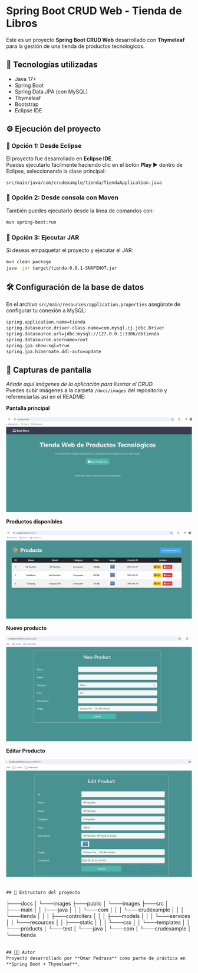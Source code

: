 # Spring Boot CRUD Web - Tienda de Libros

Este es un proyecto **Spring Boot CRUD Web** desarrollado con **Thymeleaf** para la gestión de una tienda de productos tecnologicos.

## 🚀 Tecnologías utilizadas
- Java 17+
- Spring Boot
- Spring Data JPA (con MySQL)
- Thymeleaf
- Bootstrap
- Eclipse IDE

## ⚙️ Ejecución del proyecto

### 🔹 Opción 1: Desde Eclipse
El proyecto fue desarrollado en **Eclipse IDE**.  
Puedes ejecutarlo fácilmente haciendo clic en el botón **Play ▶️** dentro de Eclipse, seleccionando la clase principal:

```
src/main/java/com/crudexample/tienda/TiendaApplication.java
```

### 🔹 Opción 2: Desde consola con Maven
También puedes ejecutarlo desde la línea de comandos con:

```bash
mvn spring-boot:run
```

### 🔹 Opción 3: Ejecutar JAR
Si deseas empaquetar el proyecto y ejecutar el JAR:

```bash
mvn clean package
java -jar target/tienda-0.0.1-SNAPSHOT.jar
```

## 🛠 Configuración de la base de datos
En el archivo `src/main/resources/application.properties` asegúrate de configurar tu conexión a MySQL:

```properties
spring.application.name=tienda
spring.datasource.driver-class-name=com.mysql.cj.jdbc.Driver
spring.datasource.url=jdbc:mysql://127.0.0.1:3306/dbtienda
spring.datasource.username=root
spring.jpa.show-sql=true
spring.jpa.hibernate.ddl-auto=update
```

## 📸 Capturas de pantalla

_Añade aquí imágenes de la aplicación para ilustrar el CRUD._  
Puedes subir imágenes a la carpeta `/docs/images` del repositorio y referenciarlas así en el README:


**Pantalla principal**

![Pantalla principal](https://raw.githubusercontent.com/omarpedraza1979/springboot-crud-web-thymeleaf-technologyStore/main/docs/images/inicio.png)

**Productos disponibles**

![Productos Disponibles](https://raw.githubusercontent.com/omarpedraza1979/springboot-crud-web-thymeleaf-technologyStore/main/docs/images/listaproductos.png)

**Nuevo producto**

![Nuevo Producto](https://raw.githubusercontent.com/omarpedraza1979/springboot-crud-web-thymeleaf-technologyStore/main/docs/images/nuevoproducto.png)

**Editar Producto**

![Editar Producto](https://raw.githubusercontent.com/omarpedraza1979/springboot-crud-web-thymeleaf-technologyStore/main/docs/images/editarproducto.png)


```

## 📂 Estructura del proyecto

```
├───docs
│   └───images
├───public
│   └───images
├───src
│   ├───main
│   │   ├───java
│   │   │   └───com
│   │   │       └───crudexample
│   │   │           └───tienda
│   │   │               ├───controllers
│   │   │               ├───models
│   │   │               └───services
│   │   └───resources
│   │       ├───static
│   │       │   └───css
│   │       └───templates
│   │           └───products
│   └───test
│       └───java
│           └───com
│               └───crudexample
│                   └───tienda


```

## 👨‍💻 Autor
Proyecto desarrollado por **Omar Pedraza** como parte de práctica en **Spring Boot + Thymeleaf**.
